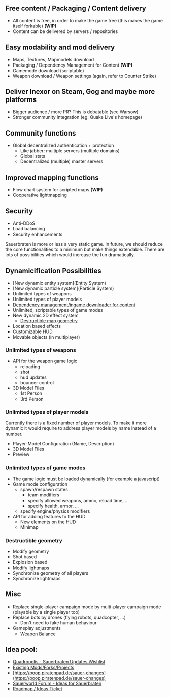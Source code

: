 ## Free content / Packaging / Content delivery
- All content is free, in order to make the game free (this makes the game itself forkable) **(WIP)**
- Content can be delivered by servers / repositories

## Easy modability and mod delivery
- Maps, Textures, Mapmodels download
- Packaging / Dependency Management for Content **(WIP)**
- Gamemode download (scriptable)
- Weapon download / Weapon settings (again, refer to Counter Strike)

## Deliver Inexor on Steam, Gog and maybe more platforms
- Bigger audience / more PR? This is debatable (see Warsow)
- Stronger community integration (eg: Quake Live's homepage)

## Community functions
- Global decentralized authentication + protection
  - Like jabber: multiple servers (multiple domains)
  - Global stats
  - Decentralized (multiple) master servers

## Improved mapping functions
* Flow chart system for scripted maps **(WIP)**
* Cooperative lightmapping

## Security
* Anti-DDoS
* Load balancing
* Security enhancements

Sauerbraten is more or less a very static game. In future, we should reduce the core functionalities to a minimum but make things extendable. There are lots of possibilities which would increase the fun dramatically.

## Dynamicification Possibilities

* [New dynamic entity system](Entity System)
* [New dynamic particle system](Particle System)
* Unlimited types of weapons
* Unlimited types of player models
* [Dependency management/ingame downloader for content](./distributed-network/)
* Unlimited, scriptable types of game modes
* New dynamic 2D effect system
  * [Destructible map geometry](https://www.youtube.com/watch?v=VPdKX7UhneY&index=2&list=PLCbZc-GgCGzLhkGS5l850tjCQrPUeapK6)
* Location based effects
* Customizable HUD
* Movable objects (in multiplayer) 

### Unlimited types of weapons

* API for the weapon game logic
  * reloading
  * shot
  * hud updates
  * bouncer control
* 3D Model Files
  * 1st Person
  * 3rd Person

### Unlimited types of player models

Currently there is a fixed number of player models. To make it more dynamic it would require to address player models by name instead of a number.

* Player-Model Configuration (Name, Description)
* 3D Model Files
* Preview

### Unlimited types of game modes

* The game logic must be loaded dynamically (for example a javascript)
* Game mode configuration
  * spawn/respawn states
    * team modifiers
    * specify allowed weapons, ammo, reload time, ...
    * specify health, armor, ...
  * specify engine/physics modifiers
* API for adding features to the HUD
  * New elements on the HUD
  * Minimap

### Destructible geometry

* Modify geometry
 * Shot based
 * Explosion based
* Modify lightmaps
* Synchronize geometry of all players
* Synchronize lightmaps


## Misc
* Replace single-player campaign mode by multi-player campaign mode (playable by a single player too)
* Replace bots by drones (flying robots, quadcopter, ...)
  * Don't need to fake human behaviour
* Gameplay adjustments
  * Weapon Balance

## Idea pool:
  * [Quadropolis - Sauerbraten Updates Wishlist](http://quadropolis.us/node/3086)
  * [Existing Mods/Forks/Projects](../Other-Projects.md)
  * [https://poop.piratenpad.de/sauer-changes](https://poop.piratenpad.de/sauer-changes)
  * [Sauerworld Forum - Ideas for Sauerbraten](http://sauerworld.org/forum/index.php?board=4.0)
  * [Roadmap / Ideas Ticket](https://github.com/inexorgame/inexor-core/issues/514)
